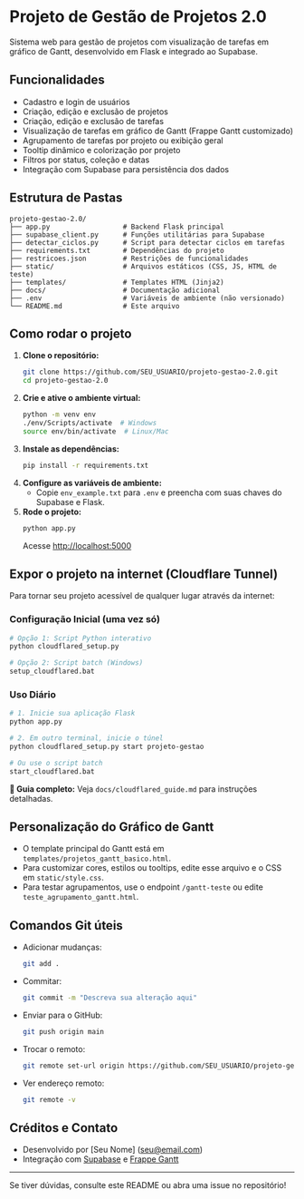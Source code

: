 # Projeto de Gestão de Projetos 2.0

Sistema web para gestão de projetos com visualização de tarefas em gráfico de Gantt, desenvolvido em Flask e integrado ao Supabase.

## Funcionalidades
- Cadastro e login de usuários
- Criação, edição e exclusão de projetos
- Criação, edição e exclusão de tarefas
- Visualização de tarefas em gráfico de Gantt (Frappe Gantt customizado)
- Agrupamento de tarefas por projeto ou exibição geral
- Tooltip dinâmico e colorização por projeto
- Filtros por status, coleção e datas
- Integração com Supabase para persistência dos dados

## Estrutura de Pastas
```
projeto-gestao-2.0/
├── app.py                  # Backend Flask principal
├── supabase_client.py      # Funções utilitárias para Supabase
├── detectar_ciclos.py      # Script para detectar ciclos em tarefas
├── requirements.txt        # Dependências do projeto
├── restricoes.json         # Restrições de funcionalidades
├── static/                 # Arquivos estáticos (CSS, JS, HTML de teste)
├── templates/              # Templates HTML (Jinja2)
├── docs/                   # Documentação adicional
├── .env                    # Variáveis de ambiente (não versionado)
└── README.md               # Este arquivo
```

## Como rodar o projeto

1. **Clone o repositório:**
   ```sh
   git clone https://github.com/SEU_USUARIO/projeto-gestao-2.0.git
   cd projeto-gestao-2.0
   ```
2. **Crie e ative o ambiente virtual:**
   ```sh
   python -m venv env
   ./env/Scripts/activate  # Windows
   source env/bin/activate  # Linux/Mac
   ```
3. **Instale as dependências:**
   ```sh
   pip install -r requirements.txt
   ```
4. **Configure as variáveis de ambiente:**
   - Copie `env_example.txt` para `.env` e preencha com suas chaves do Supabase e Flask.
5. **Rode o projeto:**
   ```sh
   python app.py
   ```
   Acesse [http://localhost:5000](http://localhost:5000)

## Expor o projeto na internet (Cloudflare Tunnel)

Para tornar seu projeto acessível de qualquer lugar através da internet:

### Configuração Inicial (uma vez só)
```bash
# Opção 1: Script Python interativo
python cloudflared_setup.py

# Opção 2: Script batch (Windows)
setup_cloudflared.bat
```

### Uso Diário
```bash
# 1. Inicie sua aplicação Flask
python app.py

# 2. Em outro terminal, inicie o túnel
python cloudflared_setup.py start projeto-gestao

# Ou use o script batch
start_cloudflared.bat
```

**📖 Guia completo:** Veja `docs/cloudflared_guide.md` para instruções detalhadas.

## Personalização do Gráfico de Gantt
- O template principal do Gantt está em `templates/projetos_gantt_basico.html`.
- Para customizar cores, estilos ou tooltips, edite esse arquivo e o CSS em `static/style.css`.
- Para testar agrupamentos, use o endpoint `/gantt-teste` ou edite `teste_agrupamento_gantt.html`.

## Comandos Git úteis
- Adicionar mudanças:
  ```sh
  git add .
  ```
- Commitar:
  ```sh
  git commit -m "Descreva sua alteração aqui"
  ```
- Enviar para o GitHub:
  ```sh
  git push origin main
  ```
- Trocar o remoto:
  ```sh
  git remote set-url origin https://github.com/SEU_USUARIO/projeto-gestao-2.0.git
  ```
- Ver endereço remoto:
  ```sh
  git remote -v
  ```

## Créditos e Contato
- Desenvolvido por [Seu Nome] (<seu@email.com>)
- Integração com [Supabase](https://supabase.com/) e [Frappe Gantt](https://frappe.io/gantt)

---
Se tiver dúvidas, consulte este README ou abra uma issue no repositório!
 
